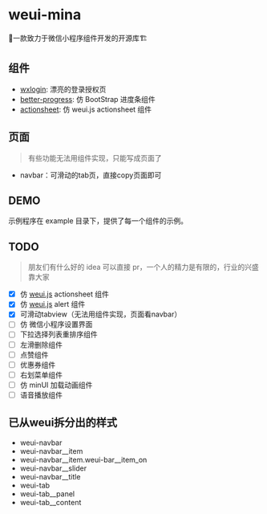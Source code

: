 # weui-mina

💄一款致力于微信小程序组件开发的开源库🏗

## 组件

- [wxlogin](./detail/wxlogin.md): 漂亮的登录授权页
- [better-progress](./detail/better-progress.md): 仿 BootStrap 进度条组件
- [actionsheet](./detail/actionsheet.md): 仿 weui.js actionsheet 组件

## 页面

> 有些功能无法用组件实现，只能写成页面了

- navbar：可滑动的tab页，直接copy页面即可

## DEMO

示例程序在 example 目录下，提供了每一个组件的示例。

## TODO

> 朋友们有什么好的 idea 可以直接 pr，一个人的精力是有限的，行业的兴盛靠大家

- [x] 仿 [weui.js](https://weui.io/weui.js/) actionsheet 组件
- [x] 仿 [weui.js](https://weui.io/weui.js/) alert 组件
- [x] 可滑动tabview（无法用组件实现，页面看navbar）
- [ ] 仿 微信小程序设置界面
- [ ] 下拉选择列表重排序组件
- [ ] 左滑删除组件
- [ ] 点赞组件
- [ ] 优惠券组件
- [ ] 右划菜单组件
- [ ] 仿 minUI 加载动画组件
- [ ] 语音播放组件

## 已从weui拆分出的样式

- weui-navbar
- weui-navbar__item
- weui-navbar__item.weui-bar__item_on
- weui-navbar__slider
- weui-navbar__title
- weui-tab
- weui-tab__panel
- weui-tab__content
